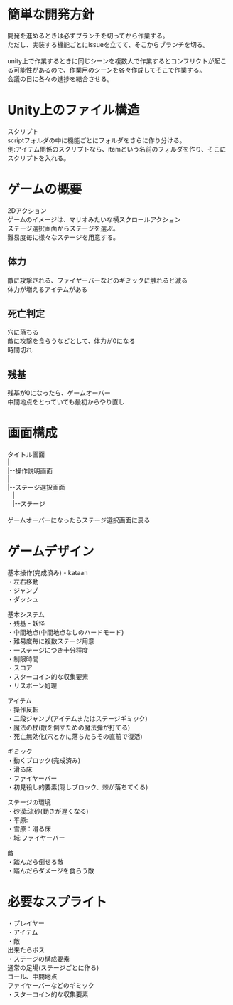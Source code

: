 # 簡単な開発方針
開発を進めるときは必ずブランチを切ってから作業する。<br>
ただし、実装する機能ごとにissueを立てて、そこからブランチを切る。
<br><br>
unity上で作業するときに同じシーンを複数人で作業するとコンフリクトが起こる可能性があるので、作業用のシーンを各々作成してそこで作業する。<br>
会議の日に各々の進捗を結合させる。

# Unity上のファイル構造
スクリプト<br>
scriptフォルダの中に機能ごとにフォルダをさらに作り分ける。<br>
例:アイテム関係のスクリプトなら、itemという名前のフォルダを作り、そこにスクリプトを入れる。

# ゲームの概要
2Dアクション<br>
ゲームのイメージは、マリオみたいな横スクロールアクション<br>
ステージ選択画面からステージを選ぶ。<br>
難易度毎に様々なステージを用意する。<br>

## 体力
敵に攻撃される、ファイヤーバーなどのギミックに触れると減る<br>
体力が増えるアイテムがある

## 死亡判定
穴に落ちる<br>
敵に攻撃を食らうなどとして、体力が0になる<br>
時間切れ
　
## 残基
残基が0になったら、ゲームオーバー<br>
中間地点をとっていても最初からやり直し<br>

# 画面構成
タイトル画面<br>
|<br>
|--操作説明画面<br>
|<br>
|--ステージ選択画面<br>
&nbsp;&nbsp;&nbsp;|<br>
&nbsp;&nbsp;&nbsp;|--ステージ<br><br>
ゲームオーバーになったらステージ選択画面に戻る

# ゲームデザイン
基本操作(完成済み) - kataan<br>
・左右移動  
・ジャンプ  
・ダッシュ
  
基本システム<br>
・残基 - 妖怪<br>
・中間地点(中間地点なしのハードモード)  
・難易度毎に複数ステージ用意  
・一ステージにつき十分程度  
・制限時間  
・スコア  
・スターコイン的な収集要素<br>
・リスポーン処理

アイテム  
・操作反転  
・二段ジャンプ(アイテムまたはステージギミック)  
・魔法の杖(敵を倒すための魔法弾が打てる)  
・死亡無効化(穴とかに落ちたらその直前で復活)  

ギミック<br>
・動くブロック(完成済み)<br>
・滑る床  
・ファイヤーバー  
・初見殺し的要素(隠しブロック、棘が落ちてくる)  

ステージの環境  
・砂漠:流砂(動きが遅くなる)  
・平原:  
・雪原：滑る床  
・城:ファイヤーバー  

敵<br>
・踏んだら倒せる敵<br>
・踏んだらダメージを食らう敵<br>

# 必要なスプライト
・プレイヤー<br>
・アイテム<br>
・敵<br>
出来たらボス<br>
・ステージの構成要素<br>
通常の足場(ステージごとに作る)<br>
ゴール、中間地点<br>
ファイヤーバーなどのギミック<br>
・スターコイン的な収集要素<br>
